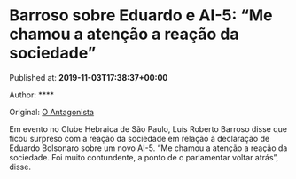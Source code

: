 
# Barroso sobre Eduardo e AI-5: “Me chamou a atenção a reação da sociedade”

Published at: **2019-11-03T17:38:37+00:00**

Author: ****

Original: [O Antagonista](https://www.oantagonista.com/brasil/barroso-sobre-eduardo-e-ai-5-me-chamou-a-atencao-a-reacao-da-sociedade/)

Em evento no Clube Hebraica de São Paulo, Luís Roberto Barroso disse que ficou surpreso com a reação da sociedade em relação à declaração de Eduardo Bolsonaro sobre um novo AI-5.
“Me chamou a atenção a reação da sociedade. Foi muito contundente, a ponto de o parlamentar voltar atrás”, disse.
